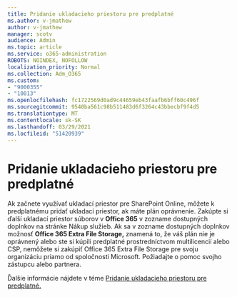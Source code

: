 ```yaml
---
title: Pridanie ukladacieho priestoru pre predplatné
ms.author: v-jmathew
author: v-jmathew
manager: scotv
audience: Admin
ms.topic: article
ms.service: o365-administration
ROBOTS: NOINDEX, NOFOLLOW
localization_priority: Normal
ms.collection: Adm_O365
ms.custom:
- "9000355"
- "10013"
ms.openlocfilehash: fc1722569d0ad9c44659eb43faafb6bff60c496f
ms.sourcegitcommit: 9540ba561c98b511483d6f3264c43bbecbf9f4d5
ms.translationtype: MT
ms.contentlocale: sk-SK
ms.lasthandoff: 03/29/2021
ms.locfileid: "51420939"
---
```

# <a name="add-storage-space-for-your-subscription"></a>Pridanie ukladacieho priestoru pre predplatné

Ak začnete využívať ukladací priestor pre SharePoint Online, môžete k [](https://docs.microsoft.com/microsoft-365/commerce/add-storage-space) predplatnému pridať ukladací priestor, ak máte plán oprávnenie. Zakúpte si **[](https://go.microsoft.com/fwlink/p/?linkid=868433)** ďalší ukladací priestor súborov v **Office 365** v zozname dostupných doplnkov na stránke Nákup služieb. Ak sa v zozname dostupných doplnkov možnosť **Office 365 Extra File Storage,** znamená to, že váš plán nie je oprávnený alebo ste si kúpili predplatné prostredníctvom multilicencií alebo CSP, nemôžete si zakúpiť Office 365 Extra File Storage pre svoju organizáciu priamo od spoločnosti Microsoft. Požiadajte o pomoc svojho zástupcu alebo partnera.

Ďalšie informácie nájdete v téme [Pridanie ukladacieho priestoru pre predplatné.](https://docs.microsoft.com/microsoft-365/commerce/add-storage-space)
